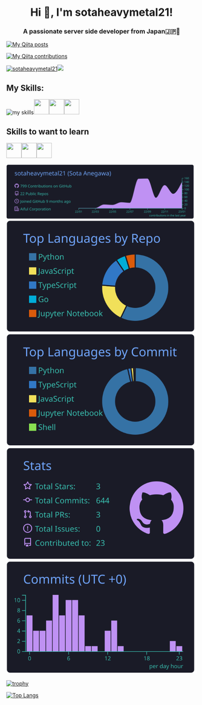 <h1 align="center">Hi 👋, I'm sotaheavymetal21!</h1>
<h3 align="center">A passionate server side developer from Japan🇯🇵🐰</h3>

[![My Qiita posts](https://qiita-badge.apiapi.app/s/sotaheavymetal21/posts.svg)](http://qiita.com/sotaheavymetal21)

[![My Qiita contributions](https://qiita-badge.apiapi.app/s/sotaheavymetal21/contributions.svg)](http://qiita.com/sotaheavymetal21)

<a href="https://github.com/sotaheavymetal21/sotaheavymetal21/"><img src="https://komarev.com/ghpvc/?username=sotaheavymetal21" alt="sotaheavymetal21"/></a><a href="https://github.com/sotaheavymetal21"><img height="20" src="https://img.shields.io/github/followers/sotaheavymetal21?label=follow&logo=github&style=flat" /></a>

## My Skills:
<img alt="my skills" src="https://skillicons.dev/icons?theme=light&perline=6&i=python,fastapi,django,linux,mysql,nginx,docker,git,github,githubactions,aws,vscode"/><img src="https://cdn.jsdelivr.net/gh/devicons/devicon/icons/sqlalchemy/sqlalchemy-original.svg" width="40" height="40"/><img src="https://cdn.jsdelivr.net/gh/devicons/devicon/icons/vim/vim-original.svg" width="40" height="40"/><img src="https://cdn.jsdelivr.net/gh/devicons/devicon/icons/pytest/pytest-original.svg" width="40" height="40"/>

## Skills to want to learn
<img src="https://cdn.jsdelivr.net/gh/devicons/devicon/icons/go/go-original.svg" width="40" height="40" /><img src="https://cdn.jsdelivr.net/gh/devicons/devicon/icons/mongodb/mongodb-original.svg" width="40" height="40" /><img src="https://cdn.jsdelivr.net/gh/devicons/devicon/icons/postgresql/postgresql-original.svg" width="40" height="40"/>

[![](https://raw.githubusercontent.com/sotaheavymetal21/sotaheavymetal21/main/profile-summary-card-output/tokyonight/0-profile-details.svg)](https://github.com/vn7n24fzkq/github-profile-summary-cards)
[![](https://raw.githubusercontent.com/sotaheavymetal21/sotaheavymetal21/main/profile-summary-card-output/tokyonight/1-repos-per-language.svg)](https://github.com/vn7n24fzkq/github-profile-summary-cards) [![](https://raw.githubusercontent.com/sotaheavymetal21/sotaheavymetal21/main/profile-summary-card-output/tokyonight/2-most-commit-language.svg)](https://github.com/vn7n24fzkq/github-profile-summary-cards)
[![](https://raw.githubusercontent.com/sotaheavymetal21/sotaheavymetal21/main/profile-summary-card-output/tokyonight/3-stats.svg)](https://github.com/vn7n24fzkq/github-profile-summary-cards) [![](https://raw.githubusercontent.com/sotaheavymetal21/sotaheavymetal21/main/profile-summary-card-output/tokyonight/4-productive-time.svg)](https://github.com/vn7n24fzkq/github-profile-summary-cards)

[![trophy](https://github-profile-trophy.vercel.app/?username=sotaheavymetal21&column=7
)](https://github.com/ryo-ma/github-profile-trophy)

[![Top Langs](https://github-readme-stats.vercel.app/api/top-langs/?username=sotaheavymetal21)](https://github.com/anuraghazra/github-readme-stats)
